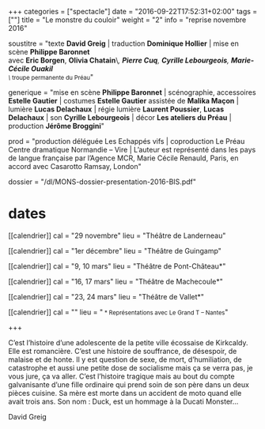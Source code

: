 +++
categories = ["spectacle"]
date = "2016-09-22T17:52:31+02:00"
tags = [""]
title = "Le monstre du couloir"
weight = "2"
info = "reprise novembre 2016"

soustitre = "texte __David Greig__ | traduction __Dominique Hollier__ | mise en scène __Philippe Baronnet__<br>avec __Eric Borgen__, __Olivia Chatain__\\*, __Pierre Cuq__, __Cyrille Lebourgeois__, __Marie-Cécile Ouakil__<br><small>\\* troupe permanente du Préau</small>"

generique = "mise en scène __Philippe Baronnet__ | scénographie, accessoires __Estelle Gautier__ | costumes __Estelle Gautier__ assistée de __Malika Maçon__ | lumière __Lucas Delachaux__ | régie lumière __Laurent Poussier__, __Lucas Delachaux__ | son __Cyrille Lebourgeois__ | décor __Les ateliers du Préau__ | production __Jérôme Broggini__"

prod = "production déléguée Les Echappés vifs | coproduction Le Préau Centre dramatique Normandie – Vire | L’auteur est représenté dans les pays de langue française par l’Agence MCR, Marie Cécile Renauld, Paris, en accord avec Casarotto Ramsay, London"

dossier = "/dl/MONS-dossier-presentation-2016-BIS.pdf"

# dates
[[calendrier]]
  cal = "29 novembre"
  lieu = "Théâtre de Landerneau"

[[calendrier]]
  cal = "1er décembre"
  lieu = "Théâtre de Guingamp"

[[calendrier]]
  cal = "9, 10 mars"
  lieu = "Théâtre de Pont-Château*"

[[calendrier]]
  cal = "16, 17 mars"
  lieu = "Théâtre de Machecoule*"

[[calendrier]]
  cal = "23, 24 mars"
  lieu = "Théâtre de Vallet*"

[[calendrier]]
  cal = ""
  lieu = "<small> * Représentations avec Le Grand T – Nantes</small>"

+++

C’est l’histoire d’une adolescente de la petite ville écossaise de Kirkcaldy. Elle est romancière. C’est une histoire de souffrance, de désespoir, de malaise et de honte. Il y est question de sexe, de mort, d’humiliation, de catastrophe et aussi une petite dose de socialisme mais ça se verra pas, je vous jure, ça va aller. C’est l’histoire tragique mais au bout du compte galvanisante d’une fille ordinaire qui prend soin de son père dans un deux pièces cuisine. Sa mère est morte dans un accident de moto quand elle avait trois ans. Son nom : Duck, est un hommage à la Ducati Monster...

David Greig
